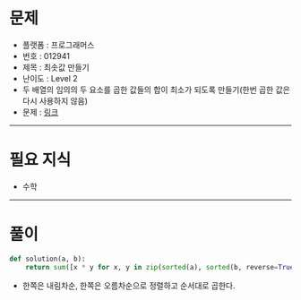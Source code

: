 # 문제
- 플랫폼 : 프로그래머스
- 번호 : 012941
- 제목 : 최솟값 만들기
- 난이도 : Level 2
- 두 배열의 임의의 두 요소를 곱한 값들의 합이 최소가 되도록 만들기(한번 곱한 값은 다시 사용하지 않음)
- 문제 : <a href="https://school.programmers.co.kr/learn/courses/30/lessons/12941" target="_blank">링크</a>

---

# 필요 지식
- 수학

---

# 풀이
```python
def solution(a, b):
    return sum([x * y for x, y in zip(sorted(a), sorted(b, reverse=True))])
```
- 한쪽은 내림차순, 한쪽은 오름차순으로 정렬하고 순서대로 곱한다.